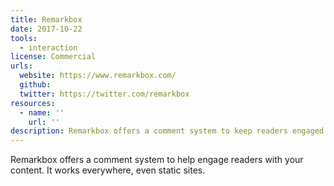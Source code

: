 ```yaml
---
title: Remarkbox
date: 2017-10-22
tools:
  - interaction
license: Commercial
urls:
  website: https://www.remarkbox.com/
  github:
  twitter: https://twitter.com/remarkbox
resources:
  - name: ''
    url: ''
description: Remarkbox offers a comment system to keep readers engaged with your content.
---
```

Remarkbox offers a comment system to help engage readers with your content. It works everywhere, even static sites.
